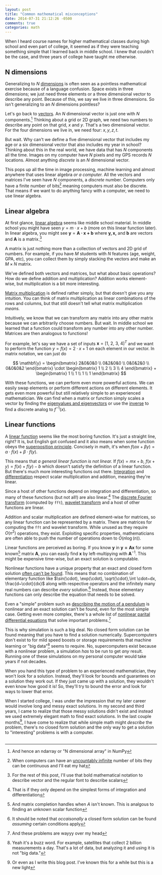 ```yaml
---
layout: post
title: "Common mathematical misconceptions"
date: 2014-07-31 21:12:26 -0500
comments: true
categories: math
---
```


When I heard course names for higher mathematical classes during high school
and even part of college, it seemed as if they were teaching something simple
that I learned back in middle school. I knew that couldn't be the case, and
three years of college have taught me otherwise.

<!--More-->

## N dimensions
Generalizing to $N$ [dimensions] is often seen as a pointless mathematical
exercise because of a language confusion. Space exists in three dimensions; we
just need three elements or a three dimensional vector to describe any point.
Because of this, we say we live in three dimensions. So isn't generalizing to
an $N$ dimensions pointless?

[dimensions]:https://en.wikipedia.org/wiki/Dimension_(mathematics_and_physics)

Let's go back to [vectors]. An $N$ dimensional vector is just one with $N$
components.[^numpy] Thinking about a grid or 2D graph, we need two numbers to
describe any point on that grid, $x$ and $y$. That's a two dimensional vector.
For the four dimensions we live in, we need four: $x, y, z, t$.

[vectors]:https://en.wikipedia.org/wiki/Vector_space
[^numpy]:And hence an ndarray or "N dimensional array" in NumPy

But wait. Why can't we define a five dimensional vector that includes my age or
a six dimensional vector that also includes my year in school? Thinking about
this in the real world, we have data that has $N$ components all the time. Images
on my computer have $N$ pixels and my GPS records $N$ locations. Almost anything
*discrete* is an $N$ dimensional vector.

This pops up all the time in image processing, machine learning and almost
anywhere that uses linear algebra *or a computer.* All the vectors and matrices
I've seen have $N$ components, a *discrete* number. Computers only have a
finite number of bits[^computer] meaning computers must also be discrete. That
means if we want to do anything fancy with a computer, we need to use linear
algebra.

[^computer]:When computers can have an [uncountably infinite] number of bits they can be continuous and I'll eat my hat

## Linear algebra 
At first glance, [linear algebra] seems like middle school material. In
middle school you might have seen $y=m\cdot x+b$ (more on this linear function
later). In linear algebra, you might see $\mathbf{y}=\mathbf{A\cdot x+b}$ where $\mathbf{y, x,}$ and $\mathbf{b}$ are
vectors and $\mathbf{A}$ is a matrix.[^font]

[^font]:For the rest of this post, I'll use that bold mathematical notation to describe vector and the regular font to describe scalars

[linear algebra]:https://en.wikipedia.org/wiki/Linear_algebra

A matrix is just nothing more than a collection of vectors and 2D grid of
numbers. For example, if you have $M$ students with $N$ features (age, weight,
GPA, etc), you can collect them by simply stacking the vectors and make an
$M\times N$ matrix.

We've defined both vectors and matrices, but what about basic operations? How
do we define addition and multiplication? Addition works element-wise, but
multiplication is a bit more interesting.

[Matrix multiplication] is defined rather simply, but that doesn't give you any
intuition. You can think of matrix multiplication as linear combinations of the
rows and columns, but that still doesn't tell what matrix multiplication
*means.*

Intuitively, we know that we can transform any matrix into any other matrix
because we can arbitrarily choose numbers. But wait. In middle school we
learned that a function could transform any number into any other number.
Matrices are then analogous to functions!

For example, let's say we have a set of inputs $\mathbf{x} = [1,~2,~3,~4]^T$ and we want to
perform the function $y = f(x) = 2\cdot x + 1$ on each element in our vector. In
matrix notation, we can just do 

$$
\mathbf{y} = 
\begin{bmatrix} 2&0&0&0 \\ 0&2&0&0 \\ 0&0&2&0 \\ 0&0&0&2 \end{bmatrix} 
\cdot
\begin{bmatrix} 1 \\ 2 \\ 3 \\ 4 \end{bmatrix}
+
\begin{bmatrix} 1 \\ 1 \\ 1 \\ 1 \end{bmatrix}
$$

With these functions, we can perform even more powerful actions. We can easily
swap elements or perform different actions on different elements. It gets even
more powerful but still relatively simple to an experienced mathematician. We
can find when a matrix or function simply scales a vector by finding the
[eigenvalues and eigenvectors][eigen] or use the [inverse] to find a discrete
analog to $f^{-1}(x)$.

[eigen]:https://en.wikipedia.org/wiki/Eigenvalue
[inverse]:https://en.wikipedia.org/wiki/Inverse_matrix

## Linear functions
A [linear function] seems like the most boring function. It's just a straight
line, right? It is, but English got confused and it also means when some
function obeys the [superposition principle][super]. Concisely in math, it's
when $f(\alpha x+\beta y)=\alpha\cdot f(x)+\beta\cdot f(y)$.

[linear function]:https://en.wikipedia.org/wiki/Linear_function
[super]:https://en.wikipedia.org/wiki/Superposition_principle

This means that *a general linear function is not linear.* If $f(x) = mx+b$,
$f(x+y) = f(x)+f(y)-b$ which doesn't satisfy the definition of a linear
function. But there's much more interesting functions out there.  [Integration]
and [differentiation] respect scalar multiplication and addition, meaning
they're linear.

[Integration]:https://en.wikipedia.org/wiki/Integral
[differentiation]:https://en.wikipedia.org/wiki/Derivative

Since a host of other functions depend on integration and differentiation, so
many of these  functions (but not all!) are also linear.[^linear] The 
[discrete Fourier transform] (computed by `fft`), [wavelet transform] and a host of other
functions are linear.

[discrete Fourier transform]:https://en.wikipedia.org/wiki/Discrete_Fourier_transform
[wavelet transform]:https://en.wikipedia.org/wiki/Wavelet_transform
[^linear]:That is if they only depend on the simplest forms of integration and differentiation

Addition and scalar multiplication are defined element-wise for matrices, so
any linear function can be represented by a matrix. There are matrices for
computing the `fft` and wavelet transform. While unused as they require
$O(n^2)$ operations, they exist. Exploiting specific properties, mathematicians
are often able to push the number of operations down to $O(n\log(n))$.

Linear functions are perceived as boring. If you know $\mathbf{y}$ in $\mathbf{y=Ax}$ for
some known[^mat_comp] matrix $\mathbf{A}$, you can easily find $\mathbf{x}$ by left-multipying
with $\mathbf{A}^{-1}$. This might be expensive time-wise, but an exact solution is
computable.  

Nonlinear functions have a unique property that an exact and closed form
solution [often can't be found][exact]. This means that no combination of
elementary function like $\sin(\cdot), \exp(\cdot), \sqrt{\cdot},\int \cdot~dx,
\frac{d~\cdot}{dx}$ along with respective operators and the infinitely many
real numbers can describe *every* solution.[^solution] Instead, those elementary
functions can only describe the equation that needs to be solved.

[^solution]:It should be noted that *occaisonally* a closed form solution can be found *assuming* certain conditions apply

[^uncount]:The real numbers are actually [uncountably infinite]

[uncountably infinite]:(https://en.wikipedia.org/wiki/Uncountable_set)

Even a "simple" problem such as 
[describing the motion of a pendulum][pend] 
is nonlinear and an exact solution can't be found, even for the most simple
case. Getting even more complex,
there's a whole list of 
[nonlinear parital differential equations][npde] 
that solve important problems.[^head]

[^head]:And these problems are wayyy over my head

[^mat_comp]:And matrix completion handles when $A$ isn't known. This is analgous to finding an unknown scalar function

This is why simulation is such a big deal. No closed form solution can be found
meaning that you have to find a solution numerically.  Supercomputers don't
exist to for mild speed boosts or storage requirements that machine
learning or "big data"[^buzz] seems to require. No, supercomputers exist
because with a nonlinear problem, a simulation *has* to be run to get *any*
result. Running one of these simulations on my personal computer would take
years if not decades.

[^buzz]:Yeah it's a buzz word. For example, satellites that collect 2 billion measurements a day. That's a lot of data, but analyzing it and using it is not "big data."

When you hand this type of problem to an experienced mathematician, they won't
look for a solution. Instead, they'll look for bounds and guarantees on a
solution they work out. If they just came up with a solution, they wouldn't
even know how good it is! So, they'll try to bound the error and look for ways
to lower that error.

When I started college, I was under the impression that my later career would
involve long and messy exact solutions. In my second and third years, I came to
realize that those messy solutions didn't exist and instead we used extremely
elegant math to find exact solutions. In the last couple months[^nonlinear], I have come to
realize that while simple math might *describe* the problem, there's no closed
form solution and the only way to get a solution to "interesting" problems is
with a computer.

[^nonlinear]:Or even as I write this blog post. I've known this for a while but this is a new light

## 

[npde]:https://en.wikipedia.org/wiki/List_of_nonlinear_partial_differential_equations
[exact]:https://en.wikipedia.org/wiki/List_of_nonlinear_partial_differential_equations#Exact_solutions
[pend]:https://en.wikipedia.org/wiki/Pendulum_(mathematics)
[Matrix multiplication]:https://en.wikipedia.org/wiki/Matrix_multiplication

